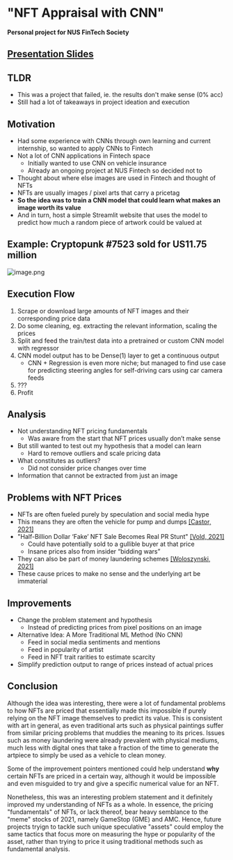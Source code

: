 # "NFT Appraisal with CNN"
__Personal project for NUS FinTech Society__ 

## [Presentation Slides](./../NUS%20FinTech%20Project%202%20Presentation%20-%20Tam%20Zher%20Min.pdf)

## TLDR
* This was a project that failed, ie. the results don't make sense (0% acc)
* Still had a lot of takeaways in project ideation and execution

## Motivation
* Had some experience with CNNs through own learning and current internship, so wanted to apply CNNs to Fintech
* Not a lot of CNN applications in Fintech space
    * Initially wanted to use CNN on vehicle insurance
    * Already an ongoing project at NUS Fintech so decided not to
* Thought about where else images are used in Fintech and thought of NFTs
* NFTs are usually images / pixel arts that carry a pricetag
* __So the idea was to train a CNN model that could learn what makes an image worth its value__
* And in turn, host a simple Streamlit website that uses the model to predict how much a random piece of artwork could be valued at

## Example: Cryptopunk #7523 sold for US11.75 million
![image.png](attachment:fd61021b-2e4b-46ce-8158-c6ca6a9a3da1.png "Cryptopunk #7523")

## Execution Flow
1. Scrape or download large amounts of NFT images and their corresponding price data
2. Do some cleaning, eg. extracting the relevant information, scaling the prices
3. Split and feed the train/test data into a pretrained or custom CNN model with regressor
4. CNN model output has to be Dense(1) layer to get a continuous output
    * CNN + Regression is even more niche; but managed to find use case for predicting steering angles for self-driving cars using car camera feeds
5. ???
6. Profit

## Analysis
* Not understanding NFT pricing fundamentals
     * Was aware from the start that NFT prices usually don’t make sense
* But still wanted to test out my hypothesis that a model can learn
     * Hard to remove outliers and scale pricing data
* What constitutes as outliers?
     * Did not consider price changes over time
* Information that cannot be extracted from just an image

## Problems with NFT Prices
* NFTs are often fueled purely by speculation and social media hype
* This means they are often the vehicle for pump and dumps [[Castor, 2021]](https://tittlepress.com/crypto/834147/)
* "Half-Billion Dollar ‘Fake’ NFT Sale Becomes Real PR Stunt" [[Vold, 2021]](https://cryptonews.com/news/half-billion-dollar-fake-nft-sale-becomes-real-pr-stunt.htm)
     * Could have potentially sold to a gullible buyer at that price
     * Insane prices also from insider “bidding wars”
* They can also be part of money laundering schemes [[Woloszynski, 2021]](https://www.eisneramper.com/non-fungible-tokens-money-laundering-flvs-blog-0821/)
* These cause prices to make no sense and the underlying art be immaterial

## Improvements
* Change the problem statement and hypothesis
     * Instead of predicting prices from pixel positions on an image
* Alternative Idea: A More Traditional ML Method (No CNN)
    * Feed in social media sentiments and mentions
    * Feed in popularity of artist
    * Feed in NFT trait rarities to estimate scarcity
* Simplify prediction output to range of prices instead of actual prices

## Conclusion
Although the idea was interesting, there were a lot of fundamental problems to how NFTs are priced that essentially made this impossible if purely relying on the NFT image themselves to predict its value. This is consistent with art in general, as even traditional arts such as physical paintings suffer from similar pricing problems that muddies the meaning to its prices. Issues such as money laundering were already prevalent with physical mediums, much less with digital ones that take a fraction of the time to generate the artpiece to simply be used as a vehicle to clean money. 

Some of the improvement pointers mentioned could help understand __why__ certain NFTs are priced in a certain way, although it would be impossible and even misguided to try and give a specific numerical value for an NFT. 

Nonetheless, this was an interesting problem statement and it definitely improved my understanding of NFTs as a whole. In essence, the pricing "fundamentals" of NFTs, or lack thereof, bear heavy semblance to the "meme" stocks of 2021, namely GameStop (GME) and AMC. Hence, future projects tryign to tackle such unique speculative "assets" could employ the same tactics that focus more on measuring the hype or popularity of the asset, rather than trying to price it using traditional methods such as fundamental analysis. 